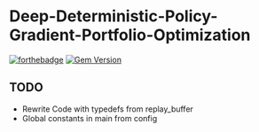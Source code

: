# Deep-Deterministic-Policy-Gradient-Portfolio-Optimization
[![forthebadge](https://forthebadge.com/images/badges/built-with-science.svg)](https://forthebadge.com)
[![Gem Version](https://badge.fury.io/rb/colorls.svg)](https://badge.fury.io/rb/colorls)



## TODO

* Rewrite Code with typedefs from replay_buffer
* Global constants in main from config

